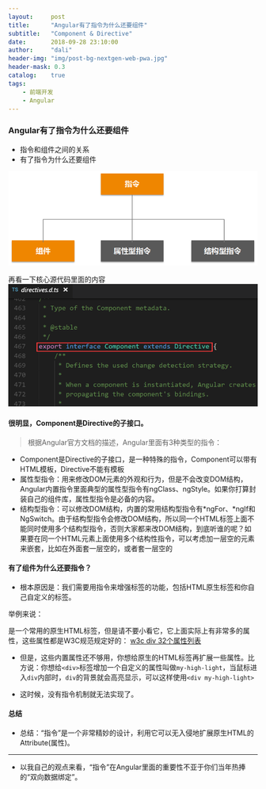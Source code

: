 ```yaml
---
layout:     post
title:      "Angular有了指令为什么还要组件"
subtitle:   "Component & Directive"
date:       2018-09-28 23:10:00
author:     "dali"
header-img: "img/post-bg-nextgen-web-pwa.jpg"
header-mask: 0.3
catalog:    true
tags:
    - 前端开发
    - Angular
---
```

### Angular有了指令为什么还要组件


- 指令和组件之间的关系
- 有了指令为什么还要组件

![image](/img/com-dir.png)


再看一下核心源代码里面的内容  
![directive](/img/directives.png)

#### 很明显，Component是Directive的子接口。

> 根据Angular官方文档的描述，Angular里面有3种类型的指令：

- Component是Directive的子接口，是一种特殊的指令，Component可以带有HTML模板，Directive不能有模板
- 属性型指令：用来修改DOM元素的外观和行为，但是不会改变DOM结构，Angular内置指令里面典型的属性型指令有ngClass、ngStyle。如果你打算封装自己的组件库，属性型指令是必备的内容。
- 结构型指令：可以修改DOM结构，内置的常用结构型指令有*ngFor、*ngIf和NgSwitch。由于结构型指令会修改DOM结构，所以同一个HTML标签上面不能同时使用多个结构型指令，否则大家都来改DOM结构，到底听谁的呢？如果要在同一个HTML元素上面使用多个结构性指令，可以考虑加一层空的元素来嵌套，比如在外面套一层空的<ng-container></ng-container>，或者套一层空的<div>
#### 有了组件为什么还要指令？


- 根本原因是：我们需要用指令来增强标签的功能，包括HTML原生标签和你自己自定义的标签。

举例来说：<div>是一个常用的原生HTML标签，但是请不要小看它，它上面实际上有非常多的属性，这些属性都是W3C规范规定好的：
[w3c div 32个属性列表](https://www.w3schools.com/tags/ref_standardattributes.asp/)


- 但是，这些内置属性还不够用，你想给原生的HTML标签再扩展一些属性。比方说：你想给```<div>```标签增加一个自定义的属性叫做```my-high-light```，当鼠标进入```div```内部时，```div```的背景就会高亮显示，可以这样使用```<div my-high-light>``` 

- 这时候，没有指令机制就无法实现了。

#### 总结
- 总结：“指令”是一个非常精妙的设计，利用它可以无入侵地扩展原生HTML的Attribute(属性)。
---
- 以我自己的观点来看，“指令”在Angular里面的重要性不亚于你们当年热捧的“双向数据绑定”。

